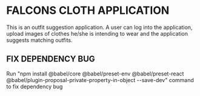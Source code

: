 # FALCONS CLOTH APPLICATION

This is an outfit suggestion application. A user can log into the application, upload images of clothes he/she is intending to wear and the application suggests matching outfits.

## FIX DEPENDENCY BUG

Run "npm install @babel/core @babel/preset-env @babel/preset-react @babel/plugin-proposal-private-property-in-object --save-dev" command to fix dependency bug

